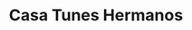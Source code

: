 ---
title: "Casa Tunes Hermanos"
url: /ciudad-autonoma-de-buenos-aires/casa-tunes-hermanos/
shop: directores de funerarias
---
